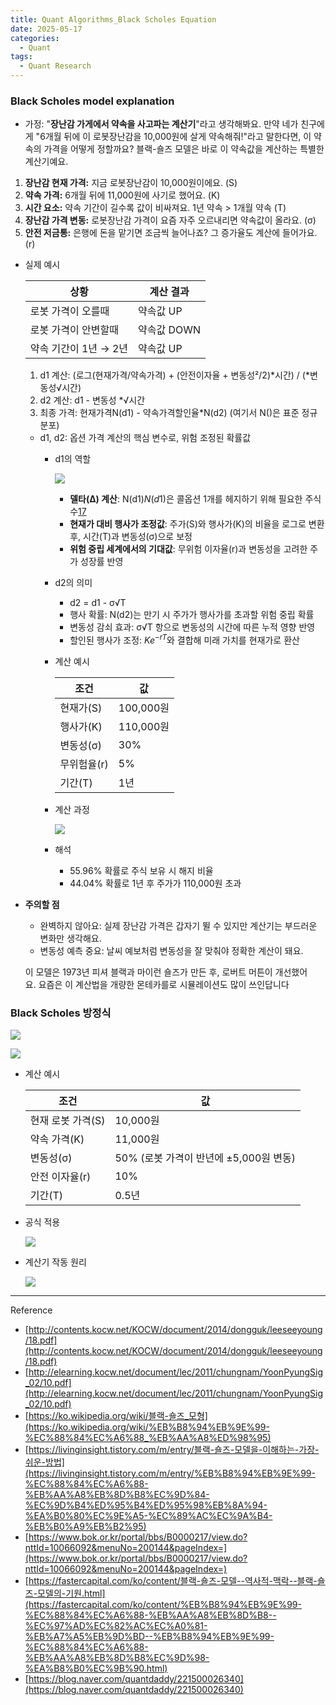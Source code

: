 ```yaml
---
title: Quant Algorithms_Black Scholes Equation
date: 2025-05-17
categories:
  - Quant
tags: 
  - Quant Research
---
```


### Black Scholes model explanation
- 가정: "**장난감 가게에서 약속을 사고파는 계산기**"라고 생각해봐요. 만약 네가 친구에게 "6개월 뒤에 이 로봇장난감을 10,000원에 살게 약속해줘!"라고 말한다면, 이 약속의 가격을 어떻게 정할까요? 블랙-숄즈 모델은 바로 이 약속값을 계산하는 특별한 계산기예요.
1. **장난감 현재 가격:** 지금 로봇장난감이 10,000원이에요. (S)
2. **약속 가격:** 6개월 뒤에 11,000원에 사기로 했어요. (K)
3. **시간 요소:** 약속 기간이 길수록 값이 비싸져요. 1년 약속 > 1개월 약속 (T)
4. **장난감 가격 변동:** 로봇장난감 가격이 요즘 자주 오르내리면 약속값이 올라요. (σ)
5. **안전 저금통:** 은행에 돈을 맡기면 조금씩 늘어나죠? 그 증가율도 계산에 들어가요. (r)

- 실제 예시
    
    | 상황 | 계산 결과 |
    | --- | --- |
    | 로봇 가격이 오를때  | 약속값 UP |
    | 로봇 가격이 안변할때  | 약속값 DOWN |
    | 약속 기간이 1년 → 2년 | 약속값 UP |
    1. d1 계산: (로그(현재가격/약속가격) + (안전이자율 + 변동성²/2)*시간) / (*변동성√시간)
    2. d2 계산: d1 - 변동성 *√시간
    3. 최종 가격: 현재가격N(d1) *-* 약속가격할인율*N(d2) (여기서 N()은 표준 정규 분포)
    
    - d1, d2: 옵션 가격 계산의 핵심 변수로, 위험 조정된 확률값
        - d1의 역할
            
            ![ ](images/QR_3/image.png)
            
            - **델타(Δ) 계산**: N(d1)*N*(*d*1)은 콜옵션 1개를 헤지하기 위해 필요한 주식 수[1](http://elearning.kocw.net/document/lec/2011/chungnam/YoonPyungSig_02/10.pdf)[7](https://m.cafe.daum.net/account2000/7BL/68619?listURI=%2Faccount2000%2F7BL)
            - **현재가 대비 행사가 조정값**: 주가(S)와 행사가(K)의 비율을 로그로 변환 후, 시간(T)과 변동성(σ)으로 보정
            - **위험 중립 세계에서의 기대값**: 무위험 이자율(r)과 변동성을 고려한 주가 성장률 반영
        - d2의 의미
            - d2 = d1 - σ√T
            - 행사 확률: N(d2)는 만기 시 주가가 행사가를 초과할 위험 중립 확률
            - 변동성 감쇠 효과: σ√T 항으로 변동성의 시간에 따른 누적 영향 반영
            - 할인된 행사가 조정: $Ke^{-rT}$와 결합해 미래 가치를 현재가로 환산
        - 계산 예시
            
            
            | 조건 | 값 |
            | --- | --- |
            | 현재가(S) | 100,000원 |
            | 행사가(K) | 110,000원 |
            | 변동성(σ) | 30% |
            | 무위험율(r) | 5% |
            | 기간(T) | 1년 |
        - 계산 과정
            
            ![ ](images/QR_3/image%201.png)
            
        - 해석
            - 55.96% 확률로 주식 보유 시 해지 비율
            - 44.04% 확률로 1년 후 주가가 110,000원 초과
- **주의할 점**
    - 완벽하지 않아요: 실제 장난감 가격은 갑자기 뛸 수 있지만 계산기는 부드러운 변화만 생각해요.
    - 변동성 예측 중요: 날씨 예보처럼 변동성을 잘 맞춰야 정확한 계산이 돼요.
    
    이 모델은 1973년 피셔 블랙과 마이런 숄즈가 만든 후, 로버트 머튼이 개선했어요. 요즘은 이 계산법을 개량한 몬테카를로 시뮬레이션도 많이 쓰인답니다


### Black Scholes 방정식
    
![ ](images/QR_3/image%202.png)

![ ](images/QR_3/image%203.png)

- 계산 예시
    
    
    | 조건 | 값 |
    | --- | --- |
    | 현재 로봇 가격(S) | 10,000원 |
    | 약속 가격(K) | 11,000원 |
    | 변동성(σ) | 50% (로봇 가격이 반년에 ±5,000원 변동) |
    | 안전 이자율(r) | 10% |
    | 기간(T) | 0.5년 |
- 공식 적용
    
    ![ ](images/QR_3/image%204.png)
    
- 계산기 작동 원리
    
    ![ ](images/QR_3/image%205.png)
    

---

Reference
- [http://contents.kocw.net/KOCW/document/2014/dongguk/leeseeyoung/18.pdf](http://contents.kocw.net/KOCW/document/2014/dongguk/leeseeyoung/18.pdf)
- [http://elearning.kocw.net/document/lec/2011/chungnam/YoonPyungSig_02/10.pdf](http://elearning.kocw.net/document/lec/2011/chungnam/YoonPyungSig_02/10.pdf)
- [https://ko.wikipedia.org/wiki/블랙-숄즈_모형](https://ko.wikipedia.org/wiki/%EB%B8%94%EB%9E%99-%EC%88%84%EC%A6%88_%EB%AA%A8%ED%98%95)
- [https://livinginsight.tistory.com/m/entry/블랙-숄즈-모델을-이해하는-가장-쉬운-방법](https://livinginsight.tistory.com/m/entry/%EB%B8%94%EB%9E%99-%EC%88%84%EC%A6%88-%EB%AA%A8%EB%8D%B8%EC%9D%84-%EC%9D%B4%ED%95%B4%ED%95%98%EB%8A%94-%EA%B0%80%EC%9E%A5-%EC%89%AC%EC%9A%B4-%EB%B0%A9%EB%B2%95)
- [https://www.bok.or.kr/portal/bbs/B0000217/view.do?nttId=10066092&menuNo=200144&pageIndex=](https://www.bok.or.kr/portal/bbs/B0000217/view.do?nttId=10066092&menuNo=200144&pageIndex=)
- [https://fastercapital.com/ko/content/블랙-숄즈-모델--역사적-맥락--블랙-숄즈-모델의-기원.html](https://fastercapital.com/ko/content/%EB%B8%94%EB%9E%99-%EC%88%84%EC%A6%88-%EB%AA%A8%EB%8D%B8--%EC%97%AD%EC%82%AC%EC%A0%81-%EB%A7%A5%EB%9D%BD--%EB%B8%94%EB%9E%99-%EC%88%84%EC%A6%88-%EB%AA%A8%EB%8D%B8%EC%9D%98-%EA%B8%B0%EC%9B%90.html)
- [https://blog.naver.com/quantdaddy/221500026340](https://blog.naver.com/quantdaddy/221500026340)